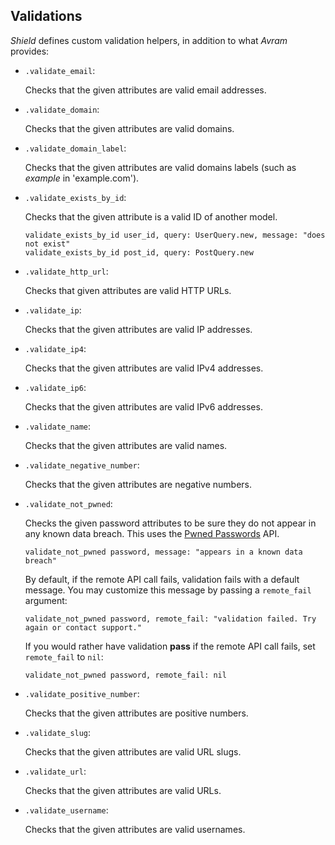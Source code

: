 ## Validations

*Shield* defines custom validation helpers, in addition to what *Avram* provides:

- `.validate_email`:

  Checks that the given attributes are valid email addresses.

- `.validate_domain`:

  Checks that the given attributes are valid domains.

- `.validate_domain_label`:

  Checks that the given attributes are valid domains labels (such as *example* in 'example.com').

- `.validate_exists_by_id`:

  Checks that the given attribute is a valid ID of another model.

  ```crystal
  validate_exists_by_id user_id, query: UserQuery.new, message: "does not exist"
  validate_exists_by_id post_id, query: PostQuery.new
  ```

- `.validate_http_url`:

  Checks that given attributes are valid HTTP URLs.

- `.validate_ip`:

  Checks that the given attributes are valid IP addresses.

- `.validate_ip4`:

  Checks that the given attributes are valid IPv4 addresses.

- `.validate_ip6`:

  Checks that the given attributes are valid IPv6 addresses.

- `.validate_name`:

  Checks that the given attributes are valid names.

- `.validate_negative_number`:

  Checks that the given attributes are negative numbers.

- `.validate_not_pwned`:

  Checks the given password attributes to be sure they do not appear in any known data breach. This uses the [Pwned Passwords](https://haveibeenpwned.com/Passwords) API.

  ```crystal
  validate_not_pwned password, message: "appears in a known data breach"
  ```

  By default, if the remote API call fails, validation fails with a default message. You may customize this message by passing a `remote_fail` argument:

  ```crystal
  validate_not_pwned password, remote_fail: "validation failed. Try again or contact support."
  ```

  If you would rather have validation **pass** if the remote API call fails, set `remote_fail` to `nil`:

  ```crystal
  validate_not_pwned password, remote_fail: nil
  ```

- `.validate_positive_number`:

  Checks that the given attributes are positive numbers.

- `.validate_slug`:

  Checks that the given attributes are valid URL slugs.

- `.validate_url`:

  Checks that the given attributes are valid URLs.

- `.validate_username`:

  Checks that the given attributes are valid usernames.
